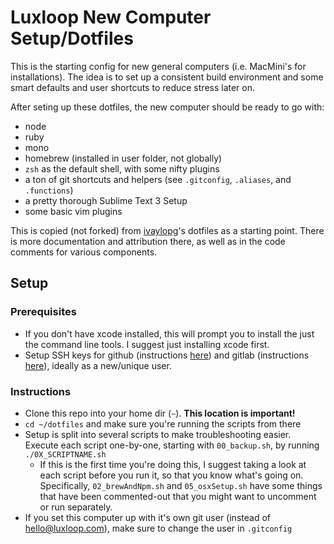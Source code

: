# Luxloop New Computer Setup/Dotfiles

This is the starting config for new general computers (i.e. MacMini's for installations). The idea is to set up a consistent build environment and some smart defaults and user shortcuts to reduce stress later on.

After seting up these dotfiles, the new computer should be ready to go with:
* node
* ruby
* mono
* homebrew (installed in user folder, not globally)
* `zsh` as the default shell, with some nifty plugins
* a ton of git shortcuts and helpers (see `.gitconfig`, `.aliases`, and `.functions`)
* a pretty thorough Sublime Text 3 Setup
* some basic vim plugins
 
This is copied (not forked) from [ivaylopg](https://github.com/ivaylopg/dotfiles)'s dotfiles as a starting point. There is more documentation and attribution there, as well as in the code comments for various components.

## Setup

### Prerequisites
* If you don't have xcode installed, this will prompt you to install the just the command line tools. I suggest just installing xcode first.
* Setup SSH keys for github (instructions [here]()) and gitlab (instructions [here]()), ideally as a new/unique user.


### Instructions
* Clone this repo into your home dir (`~`). **This location is important!**
* `cd ~/dotfiles` and make sure you're running the scripts from there
* Setup is split into several scripts to make troubleshooting easier. Execute each script one-by-one, starting with `00_backup.sh`, by running `./0X_SCRIPTNAME.sh`
    * If this is the first time you're doing this, I suggest taking a look at each script before you run it, so that you know what's going on. Specifically, `02_brewAndNpm.sh` and `05_osxSetup.sh` have some things that have been commented-out that you might want to uncomment or run separately.
* If you set this computer up with it's own git user (instead of hello@luxloop.com), make sure to change the user in `.gitconfig`
